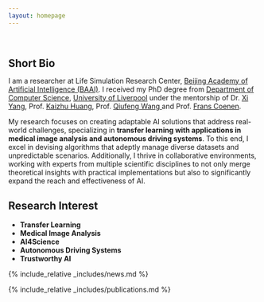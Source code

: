 ```yaml
---
layout: homepage
---
```


<h1 id="about-me"></h1>

<h2 style="margin: 60px 0px 10px;">Short Bio</h2>

I am a researcher at Life Simulation Research Center, [Beijing Academy of Artificial Intelligence (BAAI)](https://www.baai.ac.cn/english.html). I received my PhD degree from [Department of Computer Science](https://www.liverpool.ac.uk/computer-science/), [University of Liverpool](https://www.liverpool.ac.uk/) under the mentorship of Dr. [Xi Yang](https://scholar.xjtlu.edu.cn/en/persons/XiYang01), Prof. [Kaizhu Huang](https://sites.google.com/view/kaizhu-huang-homepage), Prof. [Qiufeng Wang
](https://scholar.xjtlu.edu.cn/en/persons/QiufengWang) and Prof. [Frans Coenen](https://www.csc.liv.ac.uk/~frans/). 

My research focuses on creating adaptable AI solutions that address real-world challenges, specializing in **transfer learning with applications in medical image analysis and autonomous driving systems**.   To this end, I excel in devising algorithms that adeptly manage diverse datasets and unpredictable scenarios. Additionally, I thrive in collaborative environments, working with experts from multiple scientific disciplines to not only merge theoretical insights with practical implementations but also to significantly expand the reach and effectiveness of AI.


## Research Interest

- **Transfer Learning**
- **Medical Image Analysis**
- **AI4Science** 
- **Autonomous Driving Systems**
- **Trustworthy AI**


{% include_relative _includes/news.md %}

{% include_relative _includes/publications.md %}




